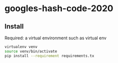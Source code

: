 # googles-hash-code-2020

## Install

Required: a virtual environment such as virtual env

```bash
virtualenv venv
source venv/bin/activate
pip install --requirement requirements.tx
```